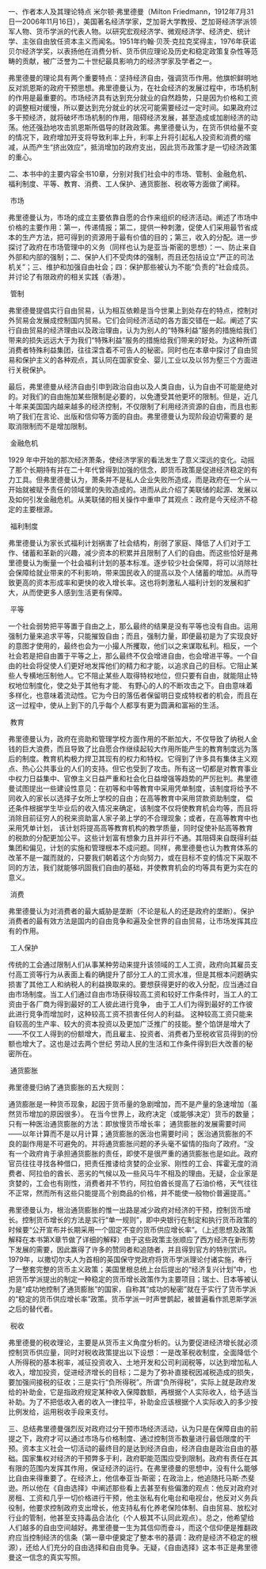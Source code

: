 一、作者本人及其理论特点
​米尔顿·弗里德曼（Milton Friedmann，1912年7月31日—2006年11月16日），美国著名经济学家，芝加哥大学教授、芝加哥经济学派领军人物、货币学派的代表人物。以研究宏观经济学、微观经济学、经济史、统计学、主张自由放任资本主义而闻名。1951年约翰·贝茨·克拉克奖得主，1976年获诺贝尔经济学奖，以表扬他在消费分析、货币供应理论及历史和稳定政策复杂性等范畴的贡献，被广泛誉为二十世纪最具影响力的经济学家及学者之一。

​弗里德曼的理论具有两个重要特点：坚持经济自由，强调货币作用。他旗帜鲜明地反对凯恩斯的政府干预思想。弗里德曼认为，在社会经济的发展过程中，市场机制的作用是最重要的。市场经济具有达到充分就业的自然趋势，只是因为价格和工资的调整相对缓慢，所以要达到充分就业的状况可能需要经过一定时间。如果政府过多干预经济，就将破坏市场机制的作用，阻碍经济发展，甚至造成或加剧经济的动荡。他还强劲地攻击凯恩斯所倡导的财政政策。弗里德曼认为，在货币供给量不变的情况下，政府增加开支将导致利率上升，利率上升将引起私人投资和消费的缩减，从而产生“挤出效应”，抵消增加的政府支出，因此货币政策才是一切经济政策的重心。

二、本书中的主要内容
​全书10章，分别对我们社会中的市场、管制、金融危机、福利制度、平等、教育、消费、工人保护、通货膨胀、税收等方面做了阐释。

​ 市场

弗里德曼认为，市场的成立主要依靠自愿的合作来组织的经济活动。阐述了市场中价格的主要作用：第一，传递情报；第二，提供一种刺激，促使人们采用最节省成本的生产方法，把可得到的资源用于最有价值的目的；第三，收入的分配。进一步探讨了政府在市场管理中的义务（同样也认为是亚当·斯密的思想）：一、防止来自外部和内部的强制；二、保护人们不受肉体的强制，而且还包括设立“严正的司法机关”；三、维护和加强自由社会；四：保护那些被认为不能“负责的”社会成员。并讨论了有限政府的相关实践（香港）。

​ 管制

​弗里德曼提倡实行自由贸易，认为相互依赖是当今世果上到处存在的特点，控制对外贸易会发展成控制国内贸易。它们会同经济活动的各方面交错在一起。阐述了实行自由贸易的经济理由以及政治理由，认为为别人的“特殊利益”服务的措施给我们带来的损失远远大于为我们“特殊利益”服务的措施给我们带来的好处。为这种所谓消费者特殊利益集团，往往深含着不可告人的秘密。同时也在本章中探讨了自由贸易和保护主义的各种观点，其认同在国家安全、婴儿工业以及以邻为壑三个方面进行关税保护。

​最后，弗里德曼从经济自由引申到政治自由以及人类自由，认为自由不可能是绝对的。对我们的自由施加某些限制是必要的，以免遭受其他更坏的限制。但是，近几十年来美国国内越来越多的经济控制，不仅限制了利用经济资源的自由，而且也影响了我们在言论、出版和信仰等方面的自由。弗里德曼认为现阶段迫切需要的 是取消限制而不是增加限制。

​ 金融危机

​1929 年中开始的那次经济萧条，使经济学家的看法发生了意义深远的变化。动摇了那个长期持有并在二十年代曾得到加强的信念，即货币政策是促进经济稳定的有力工具。但弗里德曼认为，萧条并不是私人企业失败所造成，而是政府在一个从一开始就被赋予责任的领域里的失败造成的。进而从此介绍了美联储的起源、发展以及如何引发金融危机。从美联储的相关操作中重申了其观点：政府是今天经济不稳定的主要根源。

​ 福利制度

​弗里德曼认为家长式福利计划祸害了社会结构，削弱了家庭、降低了人们对于工作、储蓄和革新的兴趣，减少资本的积累并且限制了人们的自由。而这些恰好是弗里德曼认为衡量一个社会福利计划的基本标准。逐步较少社会保障，将可以消除社会保障给就业带来的不利影响，带来国民收入的提高以及个人储蓄的增加。从而导致更高的资本形成率和更快的收入增长率。这也将刺激私人福利计划的发展和扩大，从而使更多人感到生活更有保障。

​ 平等

​一个社会弱势把平等置于自由之上，那么最终的结果是没有平等也没有自由。运用强制力量来追求平等，只能摧毁自由；而且，强制力量，即便最初是为了实现良好的意图才使用的，最终也会为一小撮人所攫取，他们以之来谋取私利。相反，一个社会若是把自由置于平等之上，那么最终不仅会增进自由，也会增进平等。一个自由的社会将促使人们更好地发挥他们的精力和才能，以追求自己的目标。它阻止某些人专横地压制他人。它不阻止某些人取得特权地位，但只要有自由，就能阻止特权地位制度化，使之处于其他有才能、 有野心的人的不断攻击之下。自由意味着多样化，也意味着流动性。它为今日的落伍者保留明日变成特权者的机会，而且在这一过程中，使从上到下的几乎每个人都享有更为圆满和富裕的生活。

​ 教育

​弗里德曼认为，政府在资助和管理学校方面作用的不断加大，不仅导致了纳税人金钱的巨大浪费，而且导致了比自愿合作继续起较大作用所能产生的教育制度远为落后的制度。教育机构极力捍卫其现有的权力和特权。它得到了许多具有集体主义观点、热心公共事业的人们的支持。但它也受到了攻击。所有这一切都是对教育事业中权力日益集中、官僚主义日益严重和社会化日益增强等趋势的严厉批判。弗里德曼试图提出一些建设性意见：在初等和中等教育中采用凭单制度，该制度将给予不同收入的家长以选择子女所上学校的自由；在高等教育中采用贷款资助制度， 偿还条件根据学生毕业后的收入情况来确定，该制度不仅将使教育机会均等，而且将消除目前征穷人的税来资助富人家子弟上学的不合理现象；或者，在高等教育中也采用凭单计划， 该计划将提高高等教育机构的教学质量，同时促使补贴高等教育的税款的分配更加公平。这些计划富有想象力且并非行不通。其阻碍来自既得利益集团和偏见，计划的实施和管理根本不成问题。同样，弗里德曼也认为教育体系的改革不是一蹴而就的，只要我们朝着这个方向努力，或在目标不变的情况下采取不同的方法，我们就能够巩固我们自由的基础，并使教育机会的均等具有更为实在的意义。

​ 消费

​弗里德曼认为对消费者的最大威胁是垄断（不论是私人的还是政府的垄断）。保护消费者的最有效方法是国内的自由竞争和遍及全世界的自由贸易，让市场发挥其应有的作用。

​ 工人保护

​传统的工会通过限制人们从事某种劳动来提升该领域的工人工资，政府向其雇员支付高工资等行为从表面上看的确提升了部分工人的工资水准，但是其根本问题确实损害了其他工人和纳税人的利益换取来的。要想获得更好的收入分配，应当通过自由市场制度。当工人们通过自由市场获得较高工资和较好工作条件时，当工人的工资由于各厂商为得到最好的工人彼此进行竞争， 由于工人们为得到最好的工作彼此进行竞争而增加时，这种较高工资不损害任何人的利益。 这种较高工资只能来自较高的生产率、较大的资本投资以及更加广泛推广的技能。整个馅饼是增大了——不仅工人得到的份额增大，而且雇主、投资者、消费者乃至税收官员得到的份额也增大了。这也是过去两个世纪 劳动人民的生活和工作条件得到巨大改善的秘密所在。

​ 通货膨胀

​弗里德曼归纳了通货膨胀的五大规则：

通货膨胀是一种货币现象，起因于货币量的急剧增加，而不是产量的急速增加（虽然货币增加的原因很多）。
在当今世界上，政府决定（或能够决定）货币的数量；
只有一种医治通货膨胀的方法：即放慢货币增长率；
通货膨胀的发展需要时间——以年计算而不是以月计算；通货膨胀的医治也需要时间；
医治通货膨胀的不良的副作用是不可避免的。
​并将通货膨胀问题的矛头毫不留情的指向了政府。“没有一个政府肯于承担通货膨胀的责任，即使不是很严重的通货膨胀也是如此。政府官员往往寻找各种借口，把责任推诿给贪婪的企业家、刚性的工会、挥霍无度的消费者、阿拉伯的酋长、恶劣的气候以及一些风马牛不相及的理由。无疑，企业家是贪婪的，工会也有刚性，消费者并不节约，阿拉伯酋长提高了石油价格，天气往往不正常，然而所有这些只能提高个别商品的价格，并不能使一般物价普遍提高。”

​弗里德曼认为，根治通货膨胀的惟一出路是减少政府对经济的干预，控制货币增长。控制货币增长的方法是实行“单一规则”，即中央银行在制定和执行货币政策的时候要“公开宣布并长期采用一个固定不变的货币供应增长率”。（上述思想及政策解释在本书第X章节做了详细的解释）由于这些政策主张顺应了西方经济在新形势下发展的需要，因此赢得了许多的赞同者和追随者，并且得到官方的特别赏识。1979年，以撒切尔夫人为首相的英国保守党政府将货币学派理论付诸实施，奉行了一整套完整的货币主义政策；美国里根总统上台后提出的“经济复兴计划”中，也把货币学派提出的制定一种稳定的货币增长政策作为主要项目；瑞士、日本等被认为是“成功地控制了通货膨胀”的国家，自称其“成功的秘密”就在于实行了货币学派的“稳定的货币供应增长率”政策。货币学派一时声誉鹊起，被普遍看作凯恩斯学派之后的替代者。

​ 税收

​弗里德曼的税收理论，主要是从货币主义角度分析的。认为要促进经济增长就必须控制货币供应量，同时对税收政策提出以下设想：一是改革税收制度，全面降低个人所得税的基本税率，减征投资收入、土地开发和公司利润税等，以达到增加私人收入，增加投资，促进经济增长的目标；二是为了弥补直接税因减税造成的损失，要加强间接税的征收；三是实行“负所得税”。所谓“负所得税”，实际上就是政府发给的补助金，它是指政府规定某种收入保障数额，再根据个人实际收入，给予适当补助。为了不把低收入者的收入一律拉平，补助金应该根据个人实际收入的多少按比例发给，运用税收手段来支付。

三、总结
​弗里德曼强烈反对政府过分干预市场经济活动，认为只是在保障自由的前提之下，政府才可以通过市场与价格制度、通过控制货币数量进行最低限度的干预。资本主义社会一切活动的最终目的是达到经济自由，经济自由是政治自由的基础。国家集权对经济的干预弊多于利，政府职能范围应受到限制。政府有责任在其有限的范围内发挥其作用，保证经济的运行。在弗里德曼的思想中，没有什么能够比自由来得重要了。在经济上，他信奉亚当·斯密；在政治上，他追随托马斯·杰斐逊。所以他在《自由选择》中阐述那些看上去甚至有些偏激的观点：他反对政府对房租、工资和几乎一切价格进行干预，他主张私有化电台和电视台，他反对义务兵役制，他要求控制政府支出增长，他支持私有化养老保险体制、自由贸易、放松对行业的管制，他甚至支持毒品合法化（个人极其不认同此观点）。总之，他希望给人们越多的自由空间越好。弗里德曼一生为其信仰而奋斗，而这个信仰便是推翻政府应当控制经济的信条（第一章中便奠定了整本书的基调：政府是经济不稳定的根源），还给人们充分的自由选择和自由竞争。无疑，《自由选择》这本书正是弗里德曼这一信念的真实写照。